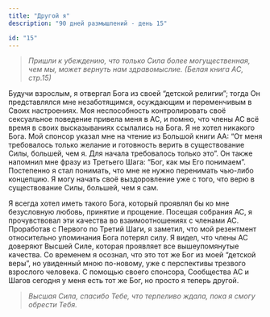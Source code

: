 ```yaml
---
title: "Другой я"
description: "90 дней размышлений - день 15"

id: "15"
---
```


> _Пришли к убеждению, что только Сила более могущественная, чем мы, может
> вернуть нам здравомыслие._ _(Белая книга АС, стр.15)_

Будучи взрослым, я отвергал Бога из своей “детской религии”; тогда Он
представлялся мне незаботящимся, осуждающим и переменчивым в Своих
настроениях. Моя неспособность контролировать своё сексуальное поведение
привела меня в АС, и помню, что члены АС всё время в своих высказываниях
ссылались на Бога. Я не хотел никакого Бога. Мой спонсор указал мне на чтение
из Большой книги АА: “От меня требовалось только желание и готовность верить в
существование Силы, большей, чем я. Для начала требовалось только это”. Он
также напомнил мне фразу из Третьего Шага: “Бог, как мы Его понимаем”.
Постепенно я стал понимать, что мне не нужно перенимать чью-либо концепцию. Я
могу начать своё выздоровление уже с того, что верю в существование Силы,
большей, чем я сам.

Я всегда хотел иметь такого Бога, который проявлял бы ко мне безусловную
любовь, принятие и прощение. Посещая собрания АС, я прочувствовал эти качества
во взаимоотношениях с членами АС. Проработав с Первого по Третий Шаги, я
заметил, что мой резентмент относительно упоминания Бога потерял силу. Я
видел, что члены АС доверяют Высшей Силе, которая проявляет все вышеупомянутые
качества. Со временем я осознал, что это тот же Бог из моей “детской веры”, но
увиденный мною по-новому, уже с перспективы трезвого взрослого человека. С
помощью своего спонсора, Сообщества АС и Шагов сегодня у меня есть тот же Бог,
но просто я теперь другой.

> _Высшая Сила, спасибо Тебе, что терпеливо ждала, пока я смогу обрести Тебя._
